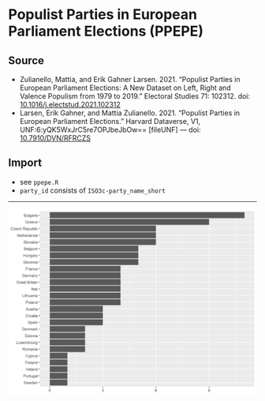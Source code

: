 # Populist Parties in European Parliament Elections (PPEPE)

## Source

+ Zulianello, Mattia, and Erik Gahner Larsen. 2021. “Populist Parties in European Parliament Elections: A New Dataset on Left, Right and Valence Populism from 1979 to 2019.” Electoral Studies 71: 102312. doi: [10.1016/j.electstud.2021.102312](https://www.doi.org/10.1016/j.electstud.2021.102312)
+ Larsen, Erik Gahner, and Mattia Zulianello. 2021. “Populist Parties in European Parliament Elections.” Harvard Dataverse, V1, UNF:6:yQK5WxJrC5re7OPJbeJbOw== [fileUNF] — doi: [10.7910/DVN/RFRCZS](https://www.doi.org/10.7910/DVN/RFRCZS)


## Import

+ see `ppepe.R`
+ `party_id` consists of `ISO3c-party_name_short`
---

![](ppepe.png)
